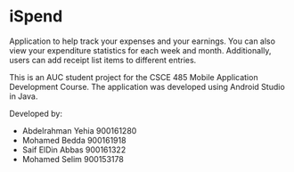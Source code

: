 # iSpend
Application to help track your expenses and your earnings. You can also view your expenditure statistics for each week and month. Additionally, users can add receipt list items to different entries.

This is an AUC student project for the CSCE 485 Mobile Application Development Course. The application was developed using Android Studio in Java.

Developed by:
- Abdelrahman Yehia 900161280
- Mohamed Bedda     900161918
- Saif ElDin Abbas  900161322
- Mohamed Selim     900153178
